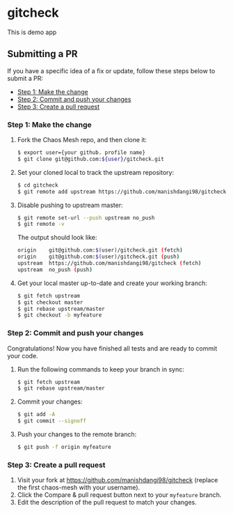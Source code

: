 # gitcheck

This is demo app

## Submitting a PR

If you have a specific idea of a fix or update, follow these steps below to submit a PR:

- [Step 1: Make the change](#step-1-make-the-change)
- [Step 2: Commit and push your changes](#step-2-commit-and-push-your-changes)
- [Step 3: Create a pull request](#step-3-create-a-pull-request)

### Step 1: Make the change

1. Fork the Chaos Mesh repo, and then clone it:

   ```bash
   $ export user={your github. profile name}
   $ git clone git@github.com:${user}/gitcheck.git
   ```
2. Set your cloned local to track the upstream repository:

   ```bash
   $ cd gitcheck
   $ git remote add upstream https://github.com/manishdangi98/gitcheck
   ```

3. Disable pushing to upstream master:

   ```bash
   $ git remote set-url --push upstream no_push
   $ git remote -v
   ```

   The output should look like:

   ```bash
   origin    git@github.com:$(user)/gitcheck.git (fetch)
   origin    git@github.com:$(user)/gitcheck.git (push)
   upstream  https://github.com/manishdangi98/gitcheck (fetch)
   upstream  no_push (push)
   ```
4. Get your local master up-to-date and create your working branch:

   ```bash
   $ git fetch upstream
   $ git checkout master
   $ git rebase upstream/master
   $ git checkout -b myfeature
   
### Step 2: Commit and push your changes

Congratulations! Now you have finished all tests and are ready to commit your code.

1. Run the following commands to keep your branch in sync:

   ```bash
   $ git fetch upstream
   $ git rebase upstream/master
   ```

2. Commit your changes:

   ```bash
   $ git add -A
   $ git commit --signoff
   ```

3. Push your changes to the remote branch:

   ```bash
   $ git push -f origin myfeature
   ```

### Step 3: Create a pull request

1. Visit your fork at <https://github.com/manishdangi98/gitcheck> (replace the first chaos-mesh with your username).
2. Click the Compare & pull request button next to your `myfeature` branch.
3. Edit the description of the pull request to match your changes.
